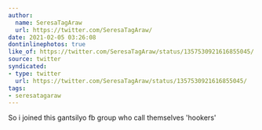 ```yaml
---
author:
  name: SeresaTagAraw
  url: https://twitter.com/SeresaTagAraw/
date: 2021-02-05 03:26:08
dontinlinephotos: true
like_of: https://twitter.com/SeresaTagAraw/status/1357530921616855045/
source: twitter
syndicated:
- type: twitter
  url: https://twitter.com/SeresaTagAraw/status/1357530921616855045/
tags:
- seresatagaraw
---
```


So i joined this gantsilyo fb group who call themselves 'hookers'